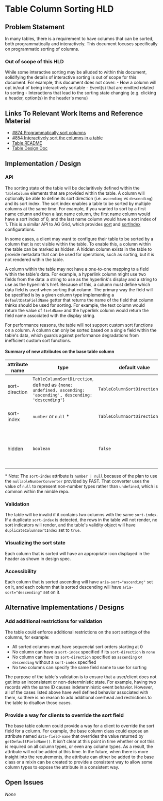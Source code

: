 # Table Column Sorting HLD

## Problem Statement

In many tables, there is a requirement to have columns that can be sorted, both programmatically and interactively. This document focuses specifically on programmatic sorting of columns.

### Out of scope of this HLD

While some interactive sorting may be alluded to within this document, solidifying the details of interactive sorting is out of scope for this document. For example, this document does not cover: - How a column will opt in/out of being interactively sortable - Event(s) that are emitted related to sorting - Interactions that lead to the sorting state changing (e.g. clicking a header, option(s) in the header's menu)

## Links To Relevant Work Items and Reference Material

-   [#874 Programmatically sort columns](https://github.com/ni/nimble/issues/874)
-   [#854 Interactively sort the columns in a table](https://github.com/ni/nimble/issues/854)
-   [Table README](./README.md)
-   [Table Design Doc](https://xd.adobe.com/view/5b476816-dad1-4671-b20a-efe796631c72-0e14/screen/d389dc1e-da4f-4a63-957b-f8b3cc9591b4/specs/)

## Implementation / Design

### API

The sorting state of the table will be declaritively defined within the `TableColumn` elements that are provided within the table. A column will optionally be able to define its sort direction (i.e. `ascending` vs `descending`) and its sort index. The sort index enables a table to be sorted by multiple columns at the same time. For example, if you wanted to sort by a first name column and then a last name column, the first name column would have a sort index of 0, and the last name column would have a sort index of 1. This is a similar API to AG Grid, which provides [sort](https://www.ag-grid.com/javascript-data-grid/column-state/#reference-ColumnStateParams-sort) and [sortIndex](https://www.ag-grid.com/javascript-data-grid/column-state/#reference-ColumnStateParams-sortIndex) configurations.

In some cases, a client may want to configure their table to be sorted by a column that is not visible within the table. To enable this, a column within the table can be marked as hidden. A hidden column exists in the table to provide metadata that can be used for operations, such as sorting, but it is not rendered within the table.

A column within the table may not have a one-to-one mapping to a field within the table's data. For example, a hyperlink column might use two fields from the data: a string to use as the hyperlink's display and a string to use as the hyperlink's href. Because of this, a column must define which data field is used when sorting that column. The primary way the field will be specified is by a given column type implementing a `defaultDataFieldName` getter that returns the name of the field that column thinks should be used for sorting. For example, the text column would return the value of `fieldName` and the hyperlink column would return the field name associated with the display string.

For performance reasons, the table will not support custom sort functions on a column. A column can only be sorted based on a single field within the table's data, which guards against performance degradations from inefficient custom sort functions.

#### Summary of new attributes on the base table column

| attribute name | type                                                                                                         | default value                   | description                                                     |
| -------------- | ------------------------------------------------------------------------------------------------------------ | ------------------------------- | --------------------------------------------------------------- |
| sort-direction | `TableColumnSortDirection`, defined as `{none: undefined, ascending: 'ascending', descending: 'descending'}` | `TableColumnSortDirection.none` | The direction the column is sorted                              |
| sort-index     | `number` or `null` \*                                                                                        | `TableColumnSortDirection.none` | The direction the column is sorted                              |
| hidden         | `boolean`                                                                                                    | `false`                         | When set to true, do not render the column as part of the table |

\* Note: The `sort-index` attribute is `number | null` because of the plan to use the `nullableNumberConverter` provided by FAST. That converter uses the value of `null` to represent non-number types rather than `undefined`, which is common within the nimble repo.

### Validation

The table will be invalid if it contains two columns with the same `sort-index`. If a duplicate `sort-index` is detected, the rows in the table will not render, no sort indicators will render, and the table's validity object will have `duplicateColumnSortIndex` set to `true`.

### Visualizing the sort state

Each column that is sorted will have an appropriate icon displayed in the header as shown in design spec.

### Accessibility

Each column that is sorted ascending will have `aria-sort="ascending"` set on it, and each column that is sorted descending will have `aria-sort="descending"` set on it.

## Alternative Implementations / Designs

### Add additional restrictions for validation

The table could enforce additional restrictions on the sort settings of the columns, for example:

-   All sorted columns must have sequencial sort orders starting at 0
-   No column can have a `sort-index` specified if its `sort-direction` is `none`
-   No column can have its `sort-direction` specified as `ascending` or `descending` without a `sort-index` specified
-   No two columns can specify the same field name to use for sorting

The purpose of the table's validation is to ensure that a user/client does not get into an inconsistent or non-deterministic state. For example, having two records with the same ID causes indeterministic event behavior. However, all of the cases listed above have well defined behavior associated with them, so there is no reason to add additional overhead and restrictions to the table to disallow those cases.

### Provide a way for clients to override the sort field

The base table column could provide a way for a client to override the sort field for a column. For example, the base column class could expose an attribute named `data-field-name` that overrides the value returned by `getDefaultFieldName()`. It isn't clear at this point in time whether or not this is required on all column types, or even any column types. As a result, the attribute will not be added at this time. In the future, when there is more insight into the requirements, the attribute can either be added to the base class or a mixin can be created to provide a consistent way to allow some column types to expose the attribute in a consistent way.

## Open Issues

_None_
